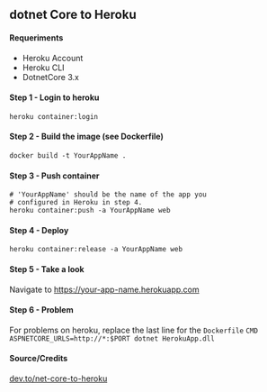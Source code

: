 ## dotnet Core to Heroku

#### Requeriments
- Heroku Account
- Heroku CLI
- DotnetCore 3.x


#### Step 1 - Login to heroku

```
heroku container:login
```

#### Step 2 - Build the image (see Dockerfile) 
```
docker build -t YourAppName .
```

#### Step 3 - Push container
```
# 'YourAppName' should be the name of the app you 
# configured in Heroku in step 4.
heroku container:push -a YourAppName web
```

#### Step 4 - Deploy

```
heroku container:release -a YourAppName web

```

#### Step 5 - Take a look
Navigate to https://your-app-name.herokuapp.com


#### Step 6 - Problem
For problems on heroku, replace the last line for the `Dockerfile`
`CMD ASPNETCORE_URLS=http://*:$PORT dotnet HerokuApp.dll`

#### Source/Credits

[dev.to/net-core-to-heroku](https://dev.to/alrobilliard/deploying-net-core-to-heroku-1lfe)
